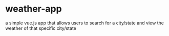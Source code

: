 # weather-app

a simple vue.js app that allows users to search for a city/state and view the weather of that specific city/state
